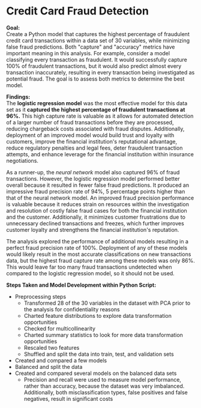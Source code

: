 # Credit Card Fraud Detection

**Goal:**<br>
Create a Python model that captures the highest percentage of fraudulent credit card transactions within a data set of 30 variables, while minimizing false fraud predictions. Both "capture" and "accuracy" metrics have important meaning in this analysis. For example, consider a model classifying every transaction as fraudulent. It would successfully capture 100% of fraudulent transactions, but it would also predict almost every transaction inaccurately, resulting in every transaction being investigated as potential fraud. The goal is to assess both metrics to determine the best model.


**Findings:**<br>
The **logistic regression model** was the most effective model for this data set as it **captured the highest percentage of fraudulent transactions at 96%.** This high capture rate is valuable as it allows for automated detection of a larger number of fraud transactions before they are processed, reducing chargeback costs associated with fraud disputes. Additionally, deployment of an improved model would build trust and loyalty with customers, improve the financial institution's reputational advantage, reduce regulatory penalties and legal fees, deter fraudulent transaction attempts, and enhance leverage for the financial institution within insurance negotiations.  

As a runner-up, the _neural network_ model also captured 96% of fraud transactions. However, the logistic regression model performed better overall because it resulted in fewer false fraud predictions. It produced an impressive fraud precision rate of 94%, 5 percentage points higher than that of the neural network model. An improved fraud precision performance is valuable because it reduces strain on resources within the investigation and resolution of costly false fraud cases for both the financial institution and the customer. Additionally, it minimizes customer frustrations due to unnecessary declined transactions and freezes, which further improves customer loyalty and strengthens the financial institution's reputation.

The analysis explored the performance of additional models resulting in a perfect fraud precision rate of 100%. Deployment of any of these models would likely result in the most accurate classifications on new transactions data, but the highest fraud capture rate among these models was only 86%. This would leave far too many fraud transactions undetected when compared to the logistic regression model, so it should not be used. 

**Steps Taken and Model Development within Python Script:**<br>
* Preprocessing steps
  * Transformed 28 of the 30 variables in the dataset with PCA prior to the analysis for confidentiality reasons
  * Charted feature distributions to explore data transformation opportunities
  * Checked for multicollinearity 
  * Charted summary statistics to look for more data transformation opportunities
  * Rescaled two features
  * Shuffled and split the data into train, test, and validation sets
* Created and compared a few models
* Balanced and split the data
* Created and compared several models on the balanced data sets
  * Precision and recall were used to measure model performance, rather than accuracy, because the dataset was very imbalanced. Additionally, both misclassification types, false positives and false negatives, result in significant costs


